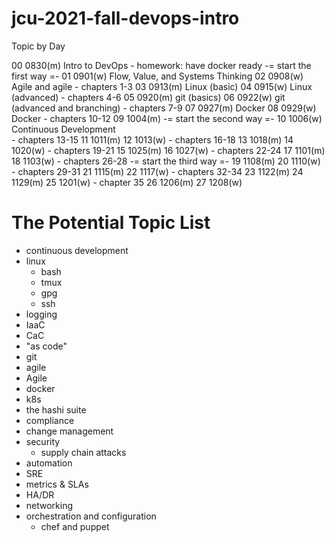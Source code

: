 # jcu-2021-fall-devops-intro

Topic by Day

00	0830(m)	Intro to DevOps
	- homework: have docker ready
-= start the first way =-
01	0901(w)	Flow, Value, and Systems Thinking 
02	0908(w) Agile and agile
	- chapters 1-3
03	0913(m)	Linux (basic)
04	0915(w) Linux (advanced)
	- chapters 4-6 
05	0920(m) git (basics)
06	0922(w) git (advanced and branching)
	- chapters 7-9 
07	0927(m) Docker
08	0929(w) Docker
	- chapters 10-12
09	1004(m)
-= start the second way =-
10	1006(w) Continuous Development	 
	- chapters 13-15
11	1011(m)
12	1013(w)
	- chapters 16-18 
13	1018(m)
14	1020(w)
	- chapters 19-21
15	1025(m)
16	1027(w)
	- chapters 22-24
17	1101(m)
18	1103(w)
	- chapters 26-28
-= start the third way =-
19	1108(m)
20	1110(w)
	- chapters 29-31
21	1115(m)
22	1117(w)
	- chapters 32-34
23	1122(m)
24	1129(m)
25	1201(w)
	- chapter 35
26	1206(m)
27	1208(w)

# The Potential	Topic List
* continuous development
* linux
	- bash
	- tmux
	- gpg
	- ssh
* logging
* IaaC
* CaC
* "as code"
* git
* agile
* Agile
* docker
* k8s
* the hashi suite
* compliance 
* change management
* security
	- supply chain attacks
* automation
* SRE
* metrics & SLAs
* HA/DR
* networking
* orchestration and configuration
	- chef and puppet

